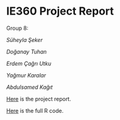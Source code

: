 # IE360 Project Report
Group 8:

_Süheyla Şeker_

_Doğanay Tuhan_

_Erdem Çağrı Utku_

_Yağmur Karalar_

_Abdulsamed Kağıt_

[Here](files/360Report.html) is the project report.

[Here](files/FullCode.R) is the full R code.

